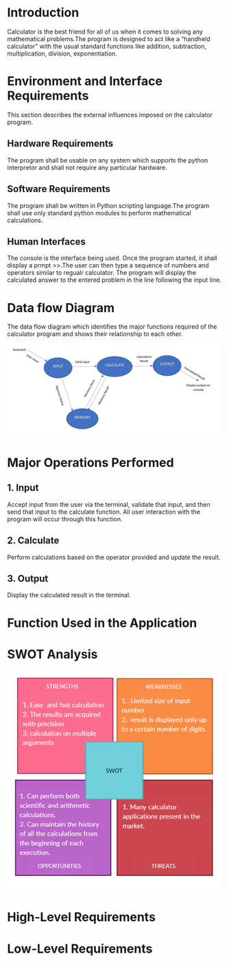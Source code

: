 # Introduction
Calculator is the best friend for all of us when it comes to solving any mathematical problems.The program is designed to act like a “handheld calculator” with the usual standard functions like addition, subtraction, multiplication, division, exponentiation.

# Environment and Interface Requirements
This section describes the external influences imposed on the calculator program.

## Hardware Requirements
The program shall be usable on any system which supports the python interpretor and shall not require any particular hardware.

## Software Requirements
The program shall be written in Python scripting language.The program shall use only standard python  modules to perform mathematical calculations.

## Human Interfaces
The console is the interface being used. Once the program started, it shall display a prmpt >>.The user can then type a sequence of numbers and operators similar to regualr calculator. The program will display the calculated answer to the entered problem in the line following the input line.

# Data flow Diagram
 The data flow diagram which identifies the major functions required of the calculator program and shows their relationship to each other.

 ![](dataflow.jpg)

 # Major Operations Performed

 ## 1. Input
 Accept input from the user via the terminal, validate that input, and then send that input to the calculate function. All user interaction with the program will occur through this function.

 ## 2. Calculate
 Perform calculations based on the operator provided and update the result.

 ## 3. Output
 Display the calculated result in the terminal.

 # Function Used in the Application

 # SWOT Analysis

 ![](SWOT.png)

 # High-Level Requirements
 # Low-Level Requirements